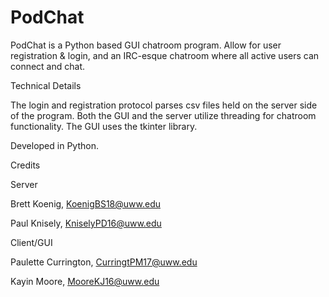 # PodChat 

PodChat is a Python based GUI chatroom program.  Allow for user registration & login, and an IRC-esque chatroom where all active users can connect and chat.

Technical Details

The login and registration protocol parses csv files held on the server side of the program.  Both the GUI and the server utilize threading for chatroom functionality.  The GUI uses the tkinter library.

Developed in Python.

Credits

Server

Brett Koenig, KoenigBS18@uww.edu

Paul Knisely,  KniselyPD16@uww.edu

Client/GUI

Paulette Currington, CurringtPM17@uww.edu

Kayin Moore, MooreKJ16@uww.edu
